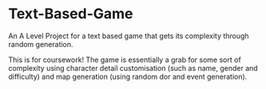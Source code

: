 # Text-Based-Game
An A Level Project for a text based game that gets its complexity through random generation.

This is for coursework! The game is essentially a grab for some sort of complexity using character detail customisation (such as name,
gender and difficulty) and map generation (using random dor and event generation). 

